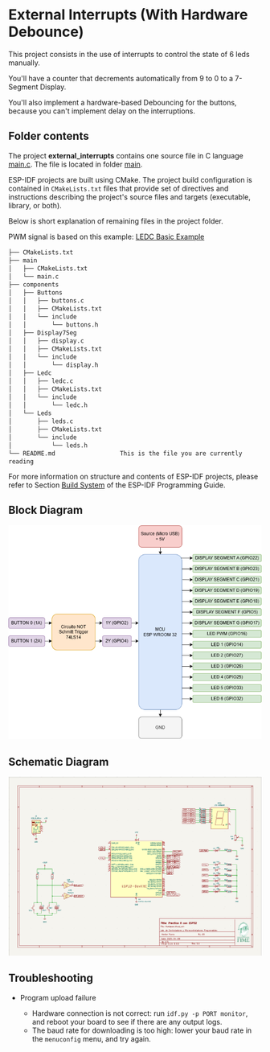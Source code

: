 # External Interrupts (With Hardware Debounce)

This project consists in the use of interrupts to control the state of 6 leds manually.

You'll have a counter that decrements automatically from 9 to 0 to a 7-Segment Display.

You'll also implement a hardware-based Debouncing for the buttons, because you can't implement delay on the interruptions.

## Folder contents

The project **external_interrupts** contains one source file in C language [main.c](main/main.c). The file is located in folder [main](main).

ESP-IDF projects are built using CMake. The project build configuration is contained in `CMakeLists.txt` files that provide set of directives and instructions describing the project's source files and targets (executable, library, or both).

Below is short explanation of remaining files in the project folder.

PWM signal is based on this example: [LEDC Basic Example](https://github.com/espressif/esp-idf/tree/v5.4.1/examples/peripherals/ledc/ledc_basic)

```
├── CMakeLists.txt
├── main
│   ├── CMakeLists.txt
│   └── main.c
├── components 
│   ├── Buttons 
│   │   ├── buttons.c
│   │   ├── CMakeLists.txt
│   │   └── include
│   │       └── buttons.h
│   ├── Display7Seg
│   │   ├── display.c
│   │   ├── CMakeLists.txt
│   │   └── include
│   │       └── display.h
│   ├── Ledc
│   │   ├── ledc.c
│   │   ├── CMakeLists.txt
│   │   └── include
│   │       └── ledc.h
│   └── Leds
│       ├── leds.c
│       ├── CMakeLists.txt
│       └── include
│           └── leds.h
└── README.md                  This is the file you are currently reading
```

For more information on structure and contents of ESP-IDF projects, please refer to Section [Build System](https://docs.espressif.com/projects/esp-idf/en/latest/esp32/api-guides/build-system.html) of the ESP-IDF Programming Guide.

## Block Diagram

![Block Diagram with ESP32](/assets/images/block_diagram.png)

## Schematic Diagram

![Schematic Design in KiCad](/assets/images/schematic_design.png)

## Troubleshooting

* Program upload failure

    * Hardware connection is not correct: run `idf.py -p PORT monitor`, and reboot your board to see if there are any output logs.
    * The baud rate for downloading is too high: lower your baud rate in the `menuconfig` menu, and try again.
